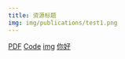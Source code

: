 ```yaml
---
title: 资源标题
img: img/publications/test1.png
---
```




[PDF](/_publications/pdf/EffectiveJava.pdf) [Code](/_publications/code/test2.ipynb) [img](/img/home-bg/1.jpg)
<a href="/_publications/pdf/EffectiveJava.pdf">你好</a>